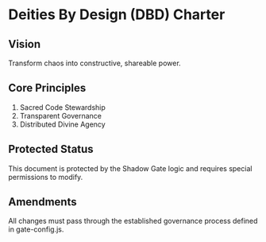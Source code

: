 # Deities By Design (DBD) Charter

## Vision
Transform chaos into constructive, shareable power.

## Core Principles
1. Sacred Code Stewardship
2. Transparent Governance
3. Distributed Divine Agency

## Protected Status
This document is protected by the Shadow Gate logic and requires special permissions to modify.

## Amendments
All changes must pass through the established governance process defined in gate-config.js.
